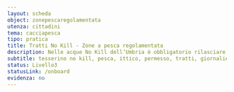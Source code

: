```yaml
---
layout: scheda
object: zonepescaregolamentata
utenza: cittadini
tema: cacciapesca
tipo: pratica
title: Tratti No Kill - Zone a pesca regolamentata
description: Nelle acque No Kill dell’Umbria è obbligatorio rilasciare in acqua i pesci appena pescati
subtitle: tesserino no kill, pesca, ittico, permesso, tratti, giornaliero, prenotazione
status: Livello3
statusLink: /onboard
evidenza: no
---
```

